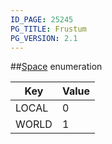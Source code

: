 ```yaml
---
ID_PAGE: 25245
PG_TITLE: Frustum
PG_VERSION: 2.1
---
```

##[Space](/classes/2.4/Space) enumeration

Key | Value
---|---
LOCAL | 0
WORLD | 1


